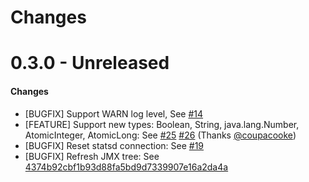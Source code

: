 Changes
=======

# 0.3.0 - Unreleased

#### Changes
* [BUGFIX] Support WARN log level, See [#14][]
* [FEATURE] Support new types: Boolean, String, java.lang.Number, AtomicInteger, AtomicLong: See [#25][] [#26][] (Thanks [@coupacooke][])
* [BUGFIX] Reset statsd connection: See [#19][]
* [BUGFIX] Refresh JMX tree: See [4374b92cbf1b93d88fa5bd9d7339907e16a2da4a](https://github.com/DataDog/jmxfetch/commit/4374b92cbf1b93d88fa5bd9d7339907e16a2da4a)  

<!--- The following link definition list is generated by PimpMyChangelog --->
[#14]: https://github.com/DataDog/jmxfetch/issues/14
[#19]: https://github.com/DataDog/jmxfetch/issues/19
[#25]: https://github.com/DataDog/jmxfetch/issues/25
[#26]: https://github.com/DataDog/jmxfetch/issues/26
[@coupacooke]: https://github.com/coupacooke